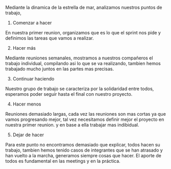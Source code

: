 Mediante la dinamica de la estrella de mar, analizamos nuestros puntos de trabajo,

1. Comenzar a hacer

En nuestra primer reunion, organizamos que es lo que el sprint nos pide y definimos las tareas que vamos a realizar.

2. Hacer más

Mediante reuniones semanales, mostramos a nuestros compañeros el trabajo individual, compilando asi lo que se va realizando, tambien hemos trabajado mucho juntos en las partes mas precisas.

3. Continuar haciendo

Nuestro grupo de trabajo se caracteriza por la solidaridad entre todos, esperamos poder seguir hasta el final con nuestro proyecto.

4. Hacer menos

Reuniones demasiado largas, cada vez las reuniones son mas cortas ya que vamos progresando mejor, tal vez necesitamos definir mejor el proyecto en nuestra primer reunion. y en base a ella trabajar mas indibidual.

5. Dejar de hacer 

Para este punto no encontramos demasiado que explicar, todos hacen su trabajo, tambien hemos tenido casos de integrantes que se han atrasado y han vuelto a la marcha, generamos siempre cosas que hacer.
El aporte de todos es fundamental en las meetings y en la práctica.

